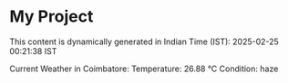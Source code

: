 # My Project

This content is dynamically generated in Indian Time (IST): 2025-02-25 00:21:38 IST


Current Weather in Coimbatore:
Temperature: 26.88 °C
Condition: haze
